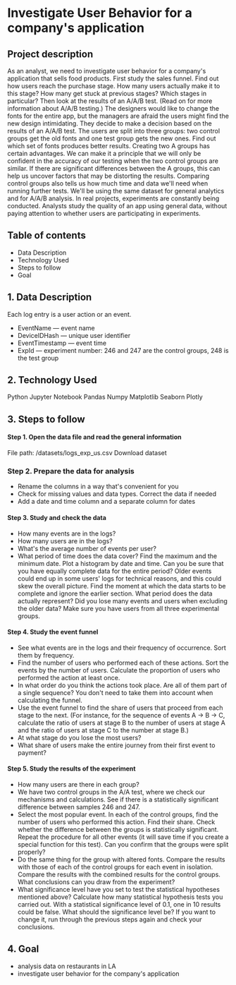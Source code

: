 # Investigate User Behavior for a company's application

## Project description
As an analyst, we need to investigate user behavior for a company's application that sells food products.
First study the sales funnel. Find out how users reach the purchase stage. How many users actually make it to this stage? How many get stuck at previous stages? Which stages in particular?
Then look at the results of an A/A/B test. (Read on for more information about A/A/B testing.) The designers would like to change the fonts for the entire app, but the managers are afraid the users might find the new design intimidating. They decide to make a decision based on the results of an A/A/B test.
The users are split into three groups: two control groups get the old fonts and one test group gets the new ones. Find out which set of fonts produces better results.
Creating two A groups has certain advantages. We can make it a principle that we will only be confident in the accuracy of our testing when the two control groups are similar. If there are significant differences between the A groups, this can help us uncover factors that may be distorting the results. Comparing control groups also tells us how much time and data we'll need when running further tests.
We'll be using the same dataset for general analytics and for A/A/B analysis. In real projects, experiments are constantly being conducted. Analysts study the quality of an app using general data, without paying attention to whether users are participating in experiments.


## Table of contents

- Data Description
- Technology Used
- Steps to follow 
- Goal

## 1. Data Description
Each log entry is a user action or an event.

- EventName — event name
- DeviceIDHash — unique user identifier
- EventTimestamp — event time
- ExpId — experiment number: 246 and 247 are the control groups, 248 is the test group

## 2. Technology Used
Python
Jupyter Notebook
Pandas
Numpy
Matplotlib
Seaborn
Plotly

## 3. Steps to follow

#### Step 1. Open the data file and read the general information
File path: /datasets/logs_exp_us.csv Download dataset

### Step 2. Prepare the data for analysis
- Rename the columns in a way that's convenient for you
- Check for missing values and data types. Correct the data if needed
- Add a date and time column and a separate column for dates

#### Step 3. Study and check the data
- How many events are in the logs?
- How many users are in the logs?
- What's the average number of events per user?
- What period of time does the data cover? Find the maximum and the minimum date. Plot a histogram by date and time. Can you be sure that you have equally complete data for the entire period? Older events could end up in some users' logs for technical reasons, and this could skew the overall picture. Find the moment at which the data starts to be complete and ignore the earlier section. What period does the data actually represent?
Did you lose many events and users when excluding the older data?
Make sure you have users from all three experimental groups.

#### Step 4. Study the event funnel
- See what events are in the logs and their frequency of occurrence. Sort them by frequency.
- Find the number of users who performed each of these actions. Sort the events by the number of users. Calculate the proportion of users who performed the action at least once.
- In what order do you think the actions took place. Are all of them part of a single sequence? You don't need to take them into account when calculating the funnel.
- Use the event funnel to find the share of users that proceed from each stage to the next. (For instance, for the sequence of events A → B → C, calculate the ratio of users at stage B to the number of users at stage A and the ratio of users at stage C to the number at stage B.)
- At what stage do you lose the most users?
- What share of users make the entire journey from their first event to payment?

#### Step 5. Study the results of the experiment
- How many users are there in each group?
- We have two control groups in the A/A test, where we check our mechanisms and calculations. See if there is a statistically significant difference between samples 246 and 247.
- Select the most popular event. In each of the control groups, find the number of users who performed this action. Find their share. Check whether the difference between the groups is statistically significant. Repeat the procedure for all other events (it will save time if you create a special function for this test). Can you confirm that the groups were split properly?
- Do the same thing for the group with altered fonts. Compare the results with those of each of the control groups for each event in isolation. Compare the results with the combined results for the control groups. What conclusions can you draw from the experiment?
- What significance level have you set to test the statistical hypotheses mentioned above? Calculate how many statistical hypothesis tests you carried out. With a statistical significance level of 0.1, one in 10 results could be false. What should the significance level be? If you want to change it, run through the previous steps again and check your conclusions.

## 4. Goal
- analysis data on restaurants in LA
- investigate user behavior for the company's application














